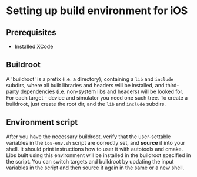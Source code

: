 # Setting up build environment for iOS #

## Prerequisites ##
 - Installed XCode  

## Buildroot ##
A 'buildroot' is a prefix (i.e. a directory), containing a `lib` and `include` subdirs,
where all built libraries and headers will be installed, and
third-party dependencies (i.e. non-system libs and headers) will be looked
for. For each target - device and simulator you need one such tree.
To create a buildroot, just create the root dir, and the `lib` and `include` subdirs.

## Environment script ##
After you have the necessary buildroot, verify that the user-settable variables
in the `ios-env.sh` script are correctly set, and **source** it into your shell.
It should print instructions how to user it with autotools and cmake.
Libs built using this environment will be installed in the buildroot specified
in the script.
You can switch targets and buildroot by updating the input variables in the
script and then source it again in the same or a new shell.

